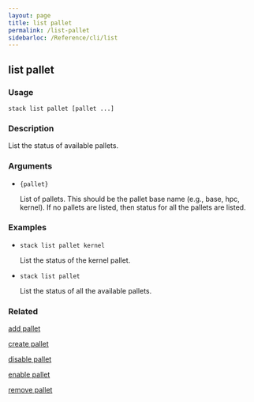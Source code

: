 ```yaml
---
layout: page
title: list pallet
permalink: /list-pallet
sidebarloc: /Reference/cli/list
---
```


## list pallet

### Usage

`stack list pallet [pallet ...]`

### Description

List the status of available pallets.

### Arguments

* `{pallet}`

   List of pallets. This should be the pallet base name (e.g., base, hpc,
	kernel). If no pallets are listed, then status for all the pallets are
	listed.


### Examples

* `stack list pallet kernel`

   List the status of the kernel pallet.

* `stack list pallet`

   List the status of all the available pallets.


### Related
[add pallet](add-pallet)

[create pallet](create-pallet)

[disable pallet](disable-pallet)

[enable pallet](enable-pallet)

[remove pallet](remove-pallet)


